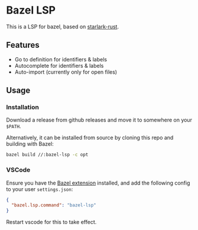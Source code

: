 # Bazel LSP

This is a LSP for bazel, based on [starlark-rust](https://github.com/facebookexperimental/starlark-rust).

## Features

* Go to definition for identifiers & labels
* Autocomplete for identifiers & labels
* Auto-import (currently only for open files)

## Usage

### Installation

Download a release from github releases and move it to somewhere on your `$PATH`.

Alternatively, it can be installed from source by cloning this repo and building with Bazel:

```sh
bazel build //:bazel-lsp -c opt
```

### VSCode

Ensure you have the [Bazel extension](https://marketplace.visualstudio.com/items?itemName=BazelBuild.vscode-bazel) installed, and add the following config to your user `settings.json`:

```json
{
  "bazel.lsp.command": "bazel-lsp"
}
```

Restart vscode for this to take effect.
